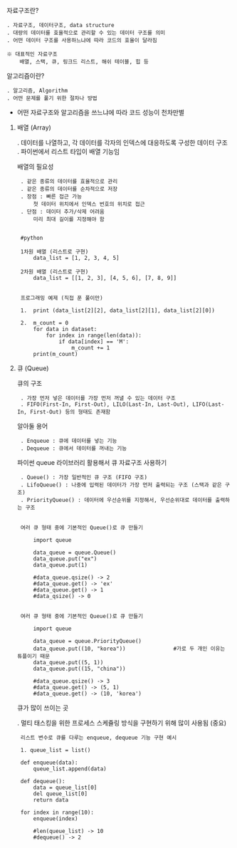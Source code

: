 자료구조란?

    . 자료구조, 데이터구조, data structure
    . 대량의 데이터를 효율적으로 관리할 수 있는 데이터 구조를 의미
    . 어떤 데이터 구조를 사용하느냐에 따라 코드의 효율이 달라짐

    ※ 대표적인 자료구조
        배열, 스택, 큐, 링크드 리스트, 해쉬 테이블, 힙 등


알고리즘이란?

    . 알고리즘, Algorithm
    . 어떤 문제를 풀기 위한 절차나 방법


* 어떤 자료구조와 알고리즘을 쓰느냐에 따라 코드 성능이 천차만별



1. 배열 (Array)
    
    . 데이터를 나열하고, 각 데이터를 각자의 인덱스에 대응하도록 구성한 데이터 구조
    . 파이썬에서 리스트 타입이 배열 기능임


    배열의 필요성

        . 같은 종류의 데이터를 효율적으로 관리
        . 같은 종류의 데이터를 순차적으로 저장
        . 장점 : 빠른 접근 가능
            첫 데이터 위치에서 인덱스 번호의 위치로 접근
        . 단점 : 데이터 추가/삭제 어려움
            미리 최대 길이를 지정해야 함


        #python

        1차원 배열 (리스트로 구현)
            data_list = [1, 2, 3, 4, 5]

        2차원 배열 (리스트로 구현)
            data_list = [[1, 2, 3], [4, 5, 6], [7, 8, 9]]


        프로그래밍 예제 (직접 푼 풀이만)

        1.  print (data_list[2][2], data_list[2][1], data_list[2][0])

        2.  m_count = 0
            for data in dataset:
                for index in range(len(data)):
                    if data[index] == 'M':
                        m_count += 1
            print(m_count)



2. 큐 (Queue)

    큐의 구조
    
        . 가장 먼저 넣은 데이터를 가장 먼저 꺼낼 수 있는 데이터 구조
        . FIFO(First-In, First-Out), LILO(Last-In, Last-Out), LIFO(Last-In, First-Out) 등의 형태도 존재함


    알아둘 용어

        . Enqueue : 큐에 데이터를 넣는 기능
        . Dequeue : 큐에서 데이터를 꺼내는 기능


    파이썬 queue 라이브러리 활용해서 큐 자료구조 사용하기

        . Queue() : 가장 일반적인 큐 구조 (FIFO 구조)
        . LifoQueue() : 나중에 입력된 데이터가 가장 먼저 출력되는 구조 (스택과 같은 구조)
        . PriorityQueue() : 데이터에 우선순위를 지정해서, 우선순위대로 데이터를 출력하는 구조

    
        여러 큐 형태 중에 기본적인 Queue()로 큐 만들기
        
            import queue

            data_queue = queue.Queue()
            data_queue.put("ex")
            data_queue.put(1)

            #data_queue.qsize() -> 2
            #data_queue.get() -> 'ex'
            #data_queue.get() -> 1
            #data_qsize() -> 0


        여러 큐 형태 중에 기본적인 Queue()로 큐 만들기
        
            import queue

            data_queue = queue.PriorityQueue()
            data_queue.put((10, "korea"))               #가로 두 개인 이유는 튜플이기 때문
            data_queue.put((5, 1))
            data_queue.put((15, "china"))

            #data_queue.qsize() -> 3
            #data_queue.get() -> (5, 1)
            #data_queue.get() -> (10, 'korea')


    큐가 많이 쓰이는 곳

    . 멀티 태스킹을 위한 프로세스 스케쥴링 방식을 구현하기 위해 많이 사용됨 (중요)


        리스트 변수로 큐를 다루는 enqueue, dequeue 기능 구현 예시

        1. queue_list = list()

        def enqueue(data):
            queue_list.append(data)
        
        def dequeue():
            data = queue_list[0]
            del queue_list[0]
            return data

        for index in range(10):
            enqueue(index)

            #len(queue_list) -> 10
            #dequeue() -> 2